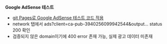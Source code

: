 **Google AdSense 테스트**
- [git Pages로 Google AdSense 테스트 코드 적용](https://ysji-tium.github.io/googleAdsTest/)
- network 탭에서 ads?client=ca-pub-3940256099942544&output... status 200 확인
- 검증되지 않은 domain이기에 400 error 존재 가능, 실제 광고 데이터 미존재

